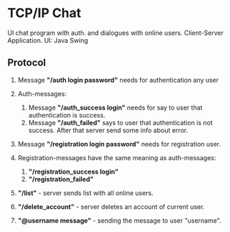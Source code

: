 # TCP/IP Chat
UI chat program with auth. and dialogues with online users.
Client-Server Application.
UI: Java Swing

## Protocol

1. Message **"/auth login password"** needs for authentication any user
2. Auth-messages:
    1. Message **"/auth_success login"** needs for say to user that authentication is success.
    2. Message **"/auth_failed"** says to user that authentication is not success. 
       After that server send some info about error.
       
3. Message **"/registration login password"** needs for registration user. 
4. Registration-messages have the same meaning as auth-messages:    
    1. **"/registration_success login"**
    2. **"/registration_failed"**
    
5. **"/list"** - server sends list with all online users.
6. **"/delete_account"** - server deletes an account of current user.
7. **"@username message"** - sending the message to user "username".
